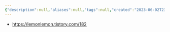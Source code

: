 ```yaml
---
{"description":null,"aliases":null,"tags":null,"created":"2023-06-02T23:21:23","updated":"2023-07-15T21:33:04","title":"no such table 문제 해결방법 {django}","dg-publish":true,"permalink":"/docs/no such table 문제 해결방법 {django}/","dgPassFrontmatter":true}
---
```


- https://lemonlemon.tistory.com/182
